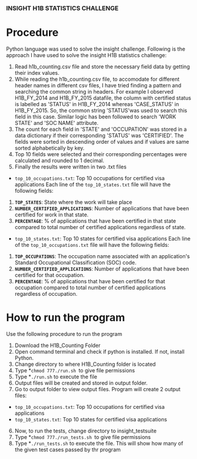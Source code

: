 ### INSIGHT H1B STATISTICS CHALLENGE 

# Procedure
Python language was used to solve the insight challenge. Following is the approach 
I have used to solve the insight H1B statistics challenge:
1. Read h1b_counting.csv file and store the necessary field data by getting their index values. 
2. While reading the h1b_counting.csv file, to accomodate for different header names in 
different csv files, I have tried finding a pattern and searching the common string in headers. 
For example I observed H1B_FY_2014 and H1B_FY_2015 datafile, the column with certified status is 
labelled as 'STATUS' in H1B_FY_2014 whereas 'CASE_STATUS' in H1B_FY_2015. So, the common string 
'STATUS'was used to search this field in this case. Similar logic has been followed to search 
'WORK STATE' and 'SOC NAME' attribute.
3. The count for each field in 'STATE' and 'OCCUPATION' was stored in a data dictionary if their 
corresponding 'STATUS' was 'CERTIFIED'. The fields were sorted in descending order of values and if
values are same sorted alphabetically by key.
4. Top 10 fields were selected and their corresponding percentages were calculated and rounded to 
1 decimal.
5. Finally the results were written in two .txt files
* `top_10_occupations.txt`: Top 10 occupations for certified visa applications
Each line of the `top_10_states.txt` file will have the following fields:
1. __`TOP_STATES`__: State where the work will take place
2. __`NUMBER_CERTIFIED_APPLICATIONS`__: Number of applications that have been certified for work 
in that state.
3. __`PERCENTAGE`__: % of applications that have been certified in that state compared to total 
number of certified applications regardless of state.
* `top_10_states.txt`: Top 10 states for certified visa applications
Each line of the `top_10_occupations.txt` file will have the following fields: 
1. __`TOP_OCCUPATIONS`__: The occupation name associated with an application's 
Standard Occupational Classification (SOC) code.
2. __`NUMBER_CERTIFIED_APPLICATIONS`__: Number of applications that have been certified for that 
occupation.
3. __`PERCENTAGE`__: % of applications that have been certified for that occupation compared to 
total number of certified applications regardless of occupation. 

# How to run the program
Use the following procedure to run the program
1. Download the H1B_Counting Folder
2. Open command terminal and check if python is installed. If not, install Python.
3. Change directory to where H1B_Counting folder is located
3. Type *`chmod 777./run.sh `to give file permissions
4. Type *`./run.sh` to execute the file
5. Output files will be created and stored in output folder. 
5. Go to output folder to view output files. Program will create 2 output files:
* `top_10_occupations.txt`: Top 10 occupations for certified visa applications
* `top_10_states.txt`: Top 10 states for certified visa applications
6. Now, to run the tests, change directory to insight_testsuite
7. Type *`chmod 777./run_tests.sh `to give file permissions
8. Type *`./run_tests.sh` to execute the file. This will show how many of the 
given test cases passed by thr program
 
